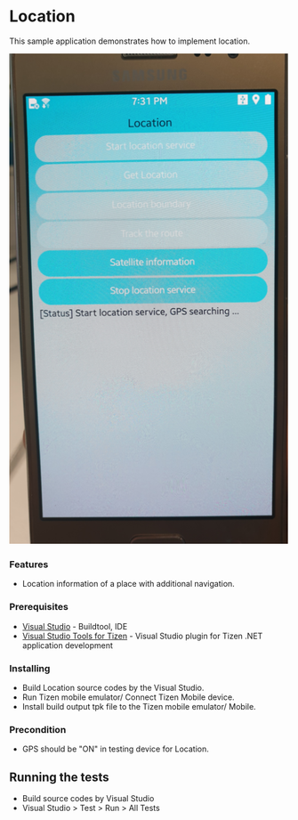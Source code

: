 # Location
This sample application demonstrates how to implement location.

![Main page - overview](./Location1.png)

### Features
* Location information of a place with additional navigation.

### Prerequisites

* [Visual Studio](https://www.visualstudio.com/) - Buildtool, IDE
* [Visual Studio Tools for Tizen](https://developer.tizen.org/development/visual-studio-tools-tizen/installing-visual-studio-tools-tizen) - Visual Studio plugin for Tizen .NET application development

### Installing

* Build Location source codes by the Visual Studio.
* Run Tizen mobile emulator/ Connect Tizen Mobile device.
* Install build output tpk file to the Tizen mobile emulator/ Mobile.

### Precondition

* GPS should be "ON" in testing device for Location.


## Running the tests

* Build source codes by Visual Studio
* Visual Studio > Test > Run > All Tests

